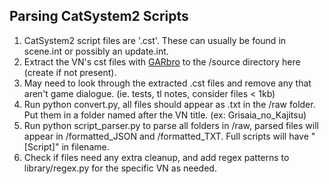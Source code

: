## Parsing CatSystem2 Scripts

1. CatSystem2 script files are '.cst'. These can usually be found in scene.int or possibly an update.int.
2. Extract the VN's cst files with [GARbro](https://github.com/morkt/GARbro) to the /source directory here (create if not present).
3. May need to look through the extracted .cst files and remove any that aren't game dialogue. (ie. tests, tl notes, consider files < 1kb)
4. Run python convert.py, all files should appear as .txt in the /raw folder. Put them in a folder named after the VN title. (ex: Grisaia_no_Kajitsu)
5. Run python script_parser.py to parse all folders in /raw, parsed files will appear in /formatted_JSON and /formatted_TXT. Full scripts will have "[Script]" in filename.
6. Check if files need any extra cleanup, and add regex patterns to library/regex.py for the specific VN as needed.